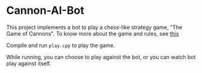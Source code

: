 # Cannon-AI-Bot

This project implements a bot to play a chess-like strategy game, "The Game of Cannons". To know more about the game and rules, see [this](https://www.cse.iitd.ac.in/~mausam/courses/col333/autumn2019/A2/A2.pdf)

Compile and run `play.cpp` to play the game.

While running, you can choose to play against the bot, or you can watch bot play against itself.

